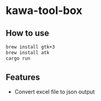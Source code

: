 # kawa-tool-box

## How to use

```bash
brew install gtk+3
brew install atk
cargo run
```

## Features

- Convert excel file to json output
